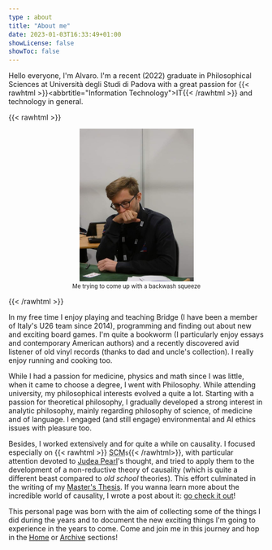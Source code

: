 ```yaml
---
type : about
title: "About me"
date: 2023-01-03T16:33:49+01:00
showLicense: false
showToc: false
---
```


Hello everyone, I'm Alvaro. I'm a recent (2022) graduate in Philosophical Sciences at Università
degli Studi di Padova with a great passion for {{< rawhtml >}}<abbrtitle="Information Technology">IT</abbr>{{< /rawhtml >}}
and technology in general.

{{< rawhtml >}} <figure style="text-align:center;"> <img src="alvaro.jpg" alt="myself" height=300px> <figcaption style="font-size:80%;">Me trying to come up with a backwash squeeze</figcaption></figure>{{< /rawhtml >}}

In my free time I enjoy playing and teaching Bridge (I have been a member of Italy's U26 team since 2014), programming and finding out about new and exciting board games. I'm quite a bookworm (I particularly enjoy
essays and contemporary American authors) and a recently discovered avid listener of old vinyl records (thanks to dad and uncle's collection). I really enjoy running and cooking too.

While I had a passion for medicine, physics and math since I was little, when it came to choose a degree,
I went with Philosophy. While attending university, my philosophical interests evolved a quite a lot. Starting
with a passion for theoretical philosophy, I gradually developed a strong
interest in analytic
philosophy, mainly regarding philosophy of science, of medicine and of
language. I engaged (and still engage) environmental and AI ethics issues with pleasure too.

Besides, I worked extensively
and for quite a while on causality. I focused especially on 
{{< rawhtml >}} <abbr 
 title="Structural Causal Model">SCM</abbr><small>s</small>{{< /rawhtml>}},
  with particular attention devoted to [Judea Pearl](https//:en.wikipedia.org/wiki/Judea_Pearl)'s thought,
  and tried to apply them to the development of a non-reductive theory
  of causality (which is quite a different beast compared to
  _old school_ theories). This effort culminated in the writing of my
  [Master's Thesis](ModelliCausali.pdf). If you wanna learn more about the
  incredible world of causality, I wrote a post about it: [go check it out](/posts/causality)!

This personal page was born with the aim of collecting some of the things I did during the years and to document the new exciting things I'm going to experience in the years to come. Come and join me in this journey and hop in the [Home](/) or [Archive](/archives) sections!
